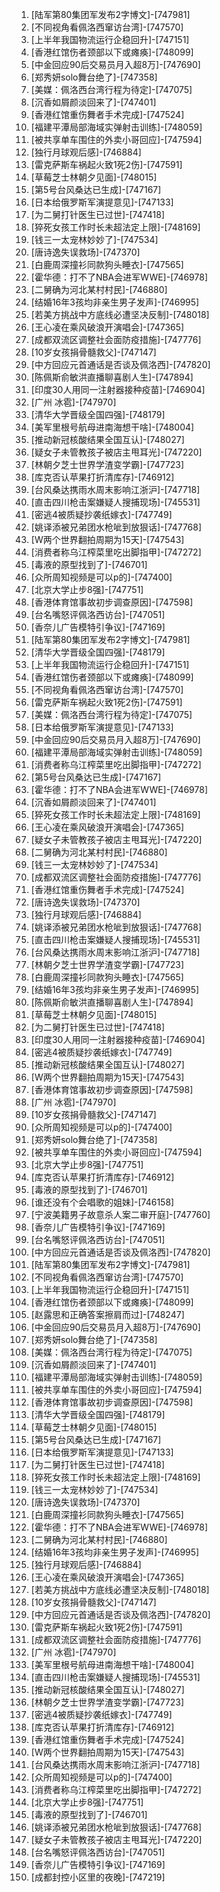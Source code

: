 
1. [陆军第80集团军发布2字博文]-[747981]
1. [不同视角看佩洛西窜访台湾]-[747570]
1. [上半年我国物流运行企稳回升]-[747151]
1. [香港红馆伤者颈部以下或瘫痪]-[748099]
1. [中金回应90后交易员月入超8万]-[747690]
1. [郑秀妍solo舞台绝了]-[747358]
1. [美媒：佩洛西台湾行程为待定]-[747075]
1. [沉香如屑颜淡回来了]-[747401]
1. [香港红馆重伤舞者手术完成]-[747524]
1. [福建平潭局部海域实弹射击训练]-[748059]
1. [被共享单车围住的外卖小哥回应]-[747594]
1. [独行月球观后感]-[746884]
1. [雷克萨斯车祸起火致1死2伤]-[747591]
1. [草莓芝士林朝夕见面]-[748015]
1. [第5号台风桑达已生成]-[747167]
1. [日本给俄罗斯军演提意见]-[747133]
1. [为二舅打针医生已过世]-[747418]
1. [猝死女孩工作时长未超法定上限]-[748169]
1. [钱三一太宠林妙妙了]-[747534]
1. [唐诗逸失误救场]-[747370]
1. [白鹿周深撞衫同款狗头睡衣]-[747565]
1. [霍华德：打不了NBA会进军WWE]-[746978]
1. [二舅确为河北某村村民]-[746880]
1. [结婚16年3孩均非亲生男子发声]-[746995]
1. [若美方挑战中方底线必遭坚决反制]-[748018]
1. [王心凌在乘风破浪开演唱会]-[747365]
1. [成都双流区调整社会面防疫措施]-[747776]
1. [10岁女孩捐骨髓救父]-[747147]
1. [中方回应元首通话是否谈及佩洛西]-[747820]
1. [陈佩斯俞敏洪直播聊喜剧人生]-[747894]
1. [​印度30人用同一注射器接种疫苗]-[746904]
1. [广州 冰雹]-[747970]
1. [清华大学晋级全国四强]-[748179]
1. [美军里根号航母进南海想干啥]-[748004]
1. [推动新冠核酸结果全国互认]-[748027]
1. [疑女子未管教孩子被店主甩耳光]-[747220]
1. [林朝夕芝士世界学渣变学霸]-[747723]
1. [库克否认苹果打折清库存]-[746912]
1. [台风桑达携雨水周末影响江浙沪]-[747718]
1. [直击四川枪击案嫌疑人搜捕现场]-[745531]
1. [密逃4被质疑抄袭纸嫁衣]-[747749]
1. [姚译添被兄弟团水枪呲到放狠话]-[747768]
1. [W两个世界翻拍周期为15天]-[747543]
1. [消费者称乌江榨菜里吃出脚指甲]-[747272]
1. [毒液的原型找到了]-[746701]
1. [众所周知视频是可以p的]-[747400]
1. [北京大学止步8强]-[747751]
1. [香港体育馆事故初步调查原因]-[747598]
1. [台名嘴怒评佩洛西访台]-[747051]
1. [香奈儿广告模特引争议]-[747169]
1. [陆军第80集团军发布2字博文]-[747981]
1. [清华大学晋级全国四强]-[748179]
1. [上半年我国物流运行企稳回升]-[747151]
1. [香港红馆伤者颈部以下或瘫痪]-[748099]
1. [不同视角看佩洛西窜访台湾]-[747570]
1. [雷克萨斯车祸起火致1死2伤]-[747591]
1. [美媒：佩洛西台湾行程为待定]-[747075]
1. [日本给俄罗斯军演提意见]-[747133]
1. [中金回应90后交易员月入超8万]-[747690]
1. [福建平潭局部海域实弹射击训练]-[748059]
1. [消费者称乌江榨菜里吃出脚指甲]-[747272]
1. [第5号台风桑达已生成]-[747167]
1. [霍华德：打不了NBA会进军WWE]-[746978]
1. [沉香如屑颜淡回来了]-[747401]
1. [猝死女孩工作时长未超法定上限]-[748169]
1. [王心凌在乘风破浪开演唱会]-[747365]
1. [疑女子未管教孩子被店主甩耳光]-[747220]
1. [二舅确为河北某村村民]-[746880]
1. [钱三一太宠林妙妙了]-[747534]
1. [成都双流区调整社会面防疫措施]-[747776]
1. [香港红馆重伤舞者手术完成]-[747524]
1. [唐诗逸失误救场]-[747370]
1. [独行月球观后感]-[746884]
1. [姚译添被兄弟团水枪呲到放狠话]-[747768]
1. [直击四川枪击案嫌疑人搜捕现场]-[745531]
1. [台风桑达携雨水周末影响江浙沪]-[747718]
1. [林朝夕芝士世界学渣变学霸]-[747723]
1. [白鹿周深撞衫同款狗头睡衣]-[747565]
1. [结婚16年3孩均非亲生男子发声]-[746995]
1. [陈佩斯俞敏洪直播聊喜剧人生]-[747894]
1. [草莓芝士林朝夕见面]-[748015]
1. [为二舅打针医生已过世]-[747418]
1. [​印度30人用同一注射器接种疫苗]-[746904]
1. [密逃4被质疑抄袭纸嫁衣]-[747749]
1. [推动新冠核酸结果全国互认]-[748027]
1. [W两个世界翻拍周期为15天]-[747543]
1. [香港体育馆事故初步调查原因]-[747598]
1. [广州 冰雹]-[747970]
1. [10岁女孩捐骨髓救父]-[747147]
1. [众所周知视频是可以p的]-[747400]
1. [郑秀妍solo舞台绝了]-[747358]
1. [被共享单车围住的外卖小哥回应]-[747594]
1. [北京大学止步8强]-[747751]
1. [库克否认苹果打折清库存]-[746912]
1. [毒液的原型找到了]-[746701]
1. [谁还没有个会唱歌的姐妹]-[746158]
1. [宁波美籍男子故意杀人案二审开庭]-[747760]
1. [香奈儿广告模特引争议]-[747169]
1. [台名嘴怒评佩洛西访台]-[747051]
1. [中方回应元首通话是否谈及佩洛西]-[747820]
1. [陆军第80集团军发布2字博文]-[747981]
1. [不同视角看佩洛西窜访台湾]-[747570]
1. [上半年我国物流运行企稳回升]-[747151]
1. [香港红馆伤者颈部以下或瘫痪]-[748099]
1. [赵露思和正确答案擦肩而过]-[748247]
1. [中金回应90后交易员月入超8万]-[747690]
1. [郑秀妍solo舞台绝了]-[747358]
1. [美媒：佩洛西台湾行程为待定]-[747075]
1. [沉香如屑颜淡回来了]-[747401]
1. [福建平潭局部海域实弹射击训练]-[748059]
1. [被共享单车围住的外卖小哥回应]-[747594]
1. [香港体育馆事故初步调查原因]-[747598]
1. [清华大学晋级全国四强]-[748179]
1. [草莓芝士林朝夕见面]-[748015]
1. [第5号台风桑达已生成]-[747167]
1. [日本给俄罗斯军演提意见]-[747133]
1. [为二舅打针医生已过世]-[747418]
1. [猝死女孩工作时长未超法定上限]-[748169]
1. [钱三一太宠林妙妙了]-[747534]
1. [唐诗逸失误救场]-[747370]
1. [白鹿周深撞衫同款狗头睡衣]-[747565]
1. [霍华德：打不了NBA会进军WWE]-[746978]
1. [二舅确为河北某村村民]-[746880]
1. [结婚16年3孩均非亲生男子发声]-[746995]
1. [独行月球观后感]-[746884]
1. [王心凌在乘风破浪开演唱会]-[747365]
1. [若美方挑战中方底线必遭坚决反制]-[748018]
1. [10岁女孩捐骨髓救父]-[747147]
1. [中方回应元首通话是否谈及佩洛西]-[747820]
1. [雷克萨斯车祸起火致1死2伤]-[747591]
1. [成都双流区调整社会面防疫措施]-[747776]
1. [广州 冰雹]-[747970]
1. [美军里根号航母进南海想干啥]-[748004]
1. [直击四川枪击案嫌疑人搜捕现场]-[745531]
1. [推动新冠核酸结果全国互认]-[748027]
1. [林朝夕芝士世界学渣变学霸]-[747723]
1. [密逃4被质疑抄袭纸嫁衣]-[747749]
1. [库克否认苹果打折清库存]-[746912]
1. [香港红馆重伤舞者手术完成]-[747524]
1. [W两个世界翻拍周期为15天]-[747543]
1. [台风桑达携雨水周末影响江浙沪]-[747718]
1. [众所周知视频是可以p的]-[747400]
1. [消费者称乌江榨菜里吃出脚指甲]-[747272]
1. [北京大学止步8强]-[747751]
1. [毒液的原型找到了]-[746701]
1. [姚译添被兄弟团水枪呲到放狠话]-[747768]
1. [疑女子未管教孩子被店主甩耳光]-[747220]
1. [台名嘴怒评佩洛西访台]-[747051]
1. [香奈儿广告模特引争议]-[747169]
1. [成都封控小区里的夜晚]-[747219]